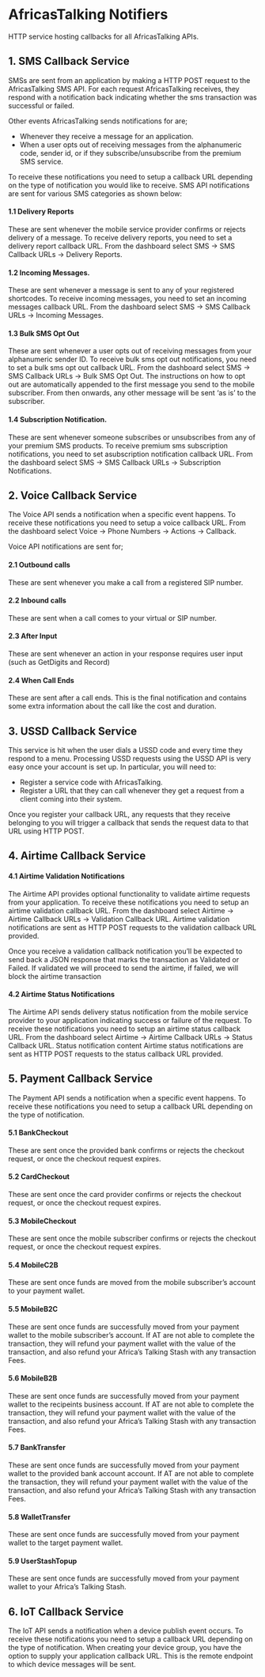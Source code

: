 # AfricasTalking Notifiers

HTTP service hosting callbacks for all AfricasTalking APIs.

## 1. SMS Callback Service

SMSs are sent from an application by making a HTTP POST request to the AfricasTalking SMS API. For each request AfricasTalking receives, they respond with a notification back indicating whether the sms transaction was successful or failed.

Other events AfricasTalking sends notifications for are;

- Whenever they receive a message for an application.
- When a user opts out of receiving messages from the alphanumeric code, sender id, or if they subscribe/unsubscribe from the premium SMS service.

To receive these notifications you need to setup a callback URL depending on the type of notification you would like to receive. SMS API notifications are sent for various SMS categories as shown below:

#### 1.1 Delivery Reports

These are sent whenever the mobile service provider confirms or rejects delivery of a message. To receive delivery reports, you need to set a delivery report callback URL. From the dashboard select SMS -> SMS Callback URLs -> Delivery Reports.

#### 1.2 Incoming Messages.

These are sent whenever a message is sent to any of your registered shortcodes. To receive incoming messages, you need to set an incoming messages callback URL. From the dashboard select SMS -> SMS Callback URLs -> Incoming Messages.

#### 1.3 Bulk SMS Opt Out

These are sent whenever a user opts out of receiving messages from your alphanumeric sender ID. To receive bulk sms opt out notifications, you need to set a bulk sms opt out callback URL. From the dashboard select SMS -> SMS Callback URLs -> Bulk SMS Opt Out. The instructions on how to opt out are automatically appended to the first message you send to the mobile subscriber. From then onwards, any other message will be sent ‘as is’ to the subscriber.

#### 1.4 Subscription Notification.

These are sent whenever someone subscribes or unsubscribes from any of your premium SMS products. To receive premium sms subscription notifications, you need to set asubscription notification callback URL. From the dashboard select SMS -> SMS Callback URLs -> Subscription Notifications.

## 2. Voice Callback Service

The Voice API sends a notification when a specific event happens. To receive these notifications you need to setup a voice callback URL. From the dashboard select Voice -> Phone Numbers -> Actions -> Callback.

Voice API notifications are sent for;

#### 2.1 Outbound calls

These are sent whenever you make a call from a registered SIP number.

#### 2.2 Inbound calls

These are sent when a call comes to your virtual or SIP number.

#### 2.3 After Input

These are sent whenever an action in your response requires user input (such as GetDigits and Record)

#### 2.4 When Call Ends

These are sent after a call ends. This is the final notification and contains some extra information about the call like the cost and duration.

## 3. USSD Callback Service

This service is hit when the user dials a USSD code and every time they respond to a menu. Processing USSD requests using the USSD API is very easy once your account is set up. In particular, you will need to:

- Register a service code with AfricasTalking.
- Register a URL that they can call whenever they get a request from a client coming into their system.

Once you register your callback URL, any requests that they receive belonging to you will trigger a callback that sends the request data to that URL using HTTP POST.

## 4. Airtime Callback Service

#### 4.1 Airtime Validation Notifications

The Airtime API provides optional functionality to validate airtime requests from your application. To receive these notifications you need to setup an airtime validation callback URL. From the dashboard select Airtime -> Airtime Callback URLs -> Validation Callback URL. Airtime validation notifications are sent as HTTP POST requests to the validation callback URL provided.

Once you receive a validation callback notification you’ll be expected to send back a JSON response that marks the transaction as Validated or Failed. If validated we will proceed to send the airtime, if failed, we will block the airtime transaction

#### 4.2 Airtime Status Notifications

The Airtime API sends delivery status notification from the mobile service provider to your application indicating success or failure of the request. To receive these notifications you need to setup an airtime status callback URL. From the dashboard select Airtime -> Airtime Callback URLs -> Status Callback URL. Status notification content Airtime status notifications are sent as HTTP POST requests to the status callback URL provided.

## 5. Payment Callback Service

The Payment API sends a notification when a specific event happens. To receive these notifications you need to setup a callback URL depending on the type of notification.

#### 5.1 BankCheckout

These are sent once the provided bank confirms or rejects the checkout request, or once the checkout request expires.

#### 5.2 CardCheckout

These are sent once the card provider confirms or rejects the checkout request, or once the checkout request expires.

#### 5.3 MobileCheckout

These are sent once the mobile subscriber confirms or rejects the checkout request, or once the checkout request expires.

#### 5.4 MobileC2B

These are sent once funds are moved from the mobile subscriber’s account to your payment wallet.

#### 5.5 MobileB2C

These are sent once funds are successfully moved from your payment wallet to the mobile subscriber’s account.
If AT are not able to complete the transaction, they will refund your payment wallet with the value of the transaction, and also refund your Africa’s Talking Stash with any transaction Fees.

#### 5.6 MobileB2B

These are sent once funds are successfully moved from your payment wallet to the recipeints business account. If AT are not able to complete the transaction, they will refund your payment wallet with the value of the transaction, and also refund your Africa’s Talking Stash with any transaction Fees.

#### 5.7 BankTransfer

These are sent once funds are successfully moved from your payment wallet to the provided bank account account. If AT are not able to complete the transaction, they will refund your payment wallet with the value of the transaction, and also refund your Africa’s Talking Stash with any transaction Fees.

#### 5.8 WalletTransfer

These are sent once funds are successfully moved from your payment wallet to the target payment wallet.

#### 5.9 UserStashTopup

These are sent once funds are successfully moved from your payment wallet to your Africa’s Talking Stash.

## 6. IoT Callback Service

The IoT API sends a notification when a device publish event occurs. To receive these notifications you need to setup a callback URL depending on the type of notification. When creating your device group, you have the option to supply your application callback URL. This is the remote endpoint to which device messages will be sent.
